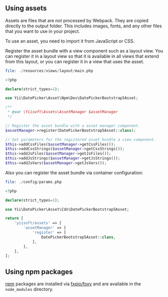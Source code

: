 ## Using assets

Assets are files that are not processed by Webpack. They are copied directly to the output folder. This includes images, fonts, and any other files that you want to use in your project.

To use an asset, you need to import it from JavaScript or CSS.

Register the asset bundle with a view component such as a layout view. You can register it in a layout view so that it is available in all views that extend from this layout, or you can register it in a view that uses the asset.

```php
file: ./resources/views/layout/main.php

<?php

declare(strict_types=1);

use Yii\DatePicker\Asset\Npm\Dev\DatePickerBootstrap5Asset;

/**
 * @var \Yiisoft\Assets\AssetManager $assetManager
 */

// Register the asset bundle with a asset manager component.
$assetManager->register(DatePickerBootstrap5Asset::class);

// Set parameters for the registered asset bundle a view component.
$this->addCssFiles($assetManager->getCssFiles());
$this->addCssStrings($assetManager->getCssStrings());
$this->addJsFiles($assetManager->getJsFiles());
$this->addJsStrings($assetManager->getJsStrings());
$this->addJsVars($assetManager->getJsVars());
```

Also you can register the asset bundle via container configuration:

```php
file: ./config/params.php

<?php

declare(strict_types=1);

use Yii\DatePicker\Asset\Cdn\DatePickerBootstrap5Asset;

return [
    'yiisoft/assets' => [
        'assetManager' => [
            'register' => [
                DatePickerBootstrap5Asset::class,
            ],
        ],
    ],
];
```

## Using npm packages

[npm](https://www.npmjs.com/) packages are installed via [fxpio/foxy](https://github.com/fxpio/foxy) and are available in the `node_modules` directory. 

